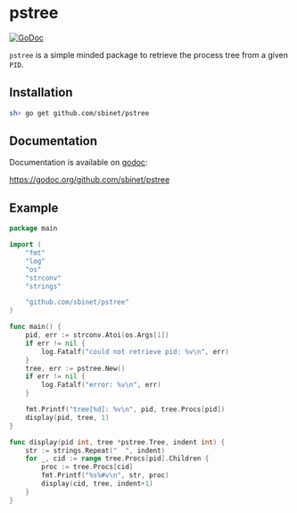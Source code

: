 pstree
======

[![GoDoc](https://godoc.org/github.com/sbinet/pstree?status.svg)](https://godoc.org/github.com/sbinet/pstree)

`pstree` is a simple minded package to retrieve the process tree from a given
`PID`.

## Installation

```sh
sh> go get github.com/sbinet/pstree
```

## Documentation

Documentation is available on
[godoc](https://godoc.org):

 https://godoc.org/github.com/sbinet/pstree


## Example

```go
package main

import (
	"fmt"
	"log"
	"os"
	"strconv"
	"strings"

	"github.com/sbinet/pstree"
)

func main() {
	pid, err := strconv.Atoi(os.Args[1])
	if err != nil {
		log.Fatalf("could not retrieve pid: %v\n", err)
	}
	tree, err := pstree.New()
	if err != nil {
		log.Fatalf("error: %v\n", err)
	}

	fmt.Printf("tree[%d]: %v\n", pid, tree.Procs[pid])
	display(pid, tree, 1)
}

func display(pid int, tree *pstree.Tree, indent int) {
	str := strings.Repeat("  ", indent)
	for _, cid := range tree.Procs[pid].Children {
		proc := tree.Procs[cid]
		fmt.Printf("%s%#v\n", str, proc)
		display(cid, tree, indent+1)
	}
}
```
